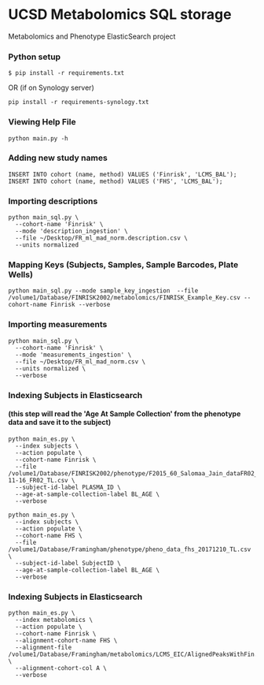 # UCSD Metabolomics SQL storage
Metabolomics and Phenotype ElasticSearch project

### Python setup
```
$ pip install -r requirements.txt
```
OR (if on Synology server)
```
pip install -r requirements-synology.txt
```

### Viewing Help File
```
python main.py -h
```

### Adding new study names
```
INSERT INTO cohort (name, method) VALUES ('Finrisk', 'LCMS_BAL');
INSERT INTO cohort (name, method) VALUES ('FHS', 'LCMS_BAL');
```

### Importing descriptions
```
python main_sql.py \
  --cohort-name 'Finrisk' \
  --mode 'description_ingestion' \
  --file ~/Desktop/FR_ml_mad_norm.description.csv \
  --units normalized
```

### Mapping Keys (Subjects, Samples, Sample Barcodes, Plate Wells)

```
python main_sql.py --mode sample_key_ingestion  --file /volume1/Database/FINRISK2002/metabolomics/FINRISK_Example_Key.csv --cohort-name Finrisk --verbose
```

### Importing measurements

```
python main_sql.py \
  --cohort-name 'Finrisk' \
  --mode 'measurements_ingestion' \
  --file ~/Desktop/FR_ml_mad_norm.csv \
  --units normalized \
  --verbose
```

### Indexing Subjects in Elasticsearch
#### (this step will read the 'Age At Sample Collection' from the phenotype data and save it to the subject)

```
python main_es.py \
  --index subjects \
  --action populate \
  --cohort-name Finrisk \
  --file /volume1/Database/FINRISK2002/phenotype/F2015_60_Salomaa_Jain_dataFR02_FU16_2018-11-16_FR02_TL.csv \
  --subject-id-label PLASMA_ID \
  --age-at-sample-collection-label BL_AGE \
  --verbose
```

```
python main_es.py \
  --index subjects \
  --action populate \
  --cohort-name FHS \
  --file /volume1/Database/Framingham/phenotype/pheno_data_fhs_20171210_TL.csv \
  --subject-id-label SubjectID \
  --age-at-sample-collection-label BL_AGE \
  --verbose
```

### Indexing Subjects in Elasticsearch

```
python main_es.py \
  --index metabolomics \
  --action populate \
  --cohort-name Finrisk \
  --alignment-cohort-name FHS \
  --alignment-file /volume1/Database/Framingham/metabolomics/LCMS_EIC/AlignedPeaksWithFin.csv \
  --alignment-cohort-col A \
  --verbose
```
